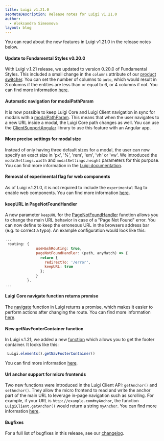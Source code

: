 ```yaml
---
title: Luigi v1.21.0
seoMetaDescription: Release notes for Luigi v1.21.0
author:
  - Aleksandra Simeonova
layout: blog
---
```


You can read about the new features in Luigi v1.21.0 in the release notes below.

<!-- Excerpt -->


#### Update to Fundamental Styles v0.20.0

With Luigi v.1.21 release, we updated to version 0.20.0 of Fundamental Styles. This included a small change in the `columns` attribute of our [product switcher](https://docs.luigi-project.io/docs/navigation-parameters-reference?section=product-switcher). You can set the number of columns to `auto`, which would result in 3 columns if the entities are less than or equal to 6, or 4 columns if not. You can find more information [here](https://github.com/SAP/luigi/pull/2584).

#### Automatic navigation for modalPathParam

It is now possible to keep Luigi Core and Luigi Client navigation in sync for modals with a [modalPathParam](https://docs.luigi-project.io/docs/navigation-parameters-reference/?section=modalpathparam). This means that when the user navigates to a new URL inside a modal, the Luigi Core path changes as well. You can use the [ClientSupportAngular](https://docs.luigi-project.io/docs/framework-support-libraries) library to use this feature with an Angular app. 

#### More precise settings for modal size

Instead of only having three default sizes for a modal, the user can now specify an exact size in  'px', '%', 'rem', 'em', 'vh' or 'vw'. We introduced the `modalSettings.width` and `modalSettings.height` parameters for this purpose. You can find more information in the [Luigi documentation](https://docs.luigi-project.io/docs/luigi-core-api/?section=openasmodal).

#### Removal of experimental flag for web components

As of Luigi v.1.21.0, it is not required to include the `experimental` flag to enable web components. You can find more information [here](https://github.com/SAP/luigi/pull/2622). 

#### keepURL in PageNotFoundHandler

A new parameter `keepURL` for the [PageNotFoundHandler](https://docs.luigi-project.io/docs/navigation-parameters-reference/?section=pagenotfoundhandler) function allows you to change the main URL behavior in case of a "Page Not Found" error. You can now define to keep the erroneous URL in the browsers address bar (e.g. to correct a typo). An example configuration would look like this: 

```js
...
 routing: {
              useHashRouting: true,
              pageNotFoundHandler: (path, anyMatch) => {
                return {
                  redirectTo: '/error',
                  keepURL: true
                };
              }
          },
...
```

#### Luigi Core navigate function returns promise

The [navigate](https://docs.luigi-project.io/docs/luigi-core-api/?section=navigate) function in Luigi returns a promise, which makes it easier to perform actions after changing the route. You can find more information [here](https://github.com/SAP/luigi/issues/2257). 

####  New getNavFooterContainer function 

In Luigi v.1.21, we added a new [function](https://docs.luigi-project.io/docs/general-settings/?section=getnavfootercontainer) which allows you to get the footer container. It looks like this: 
```js
 Luigi.elements().getNavFooterContainer()
```
You can find more information [here](https://github.com/SAP/luigi/pull/2488).

#### Url anchor support for micro frontends

Two new functions were introduced in the Luigi Client API: `getAnchor()` and `setAnchor()`. They allow the micro frontend to read and write the anchor part of the main URL to leverage in-page navigation such as scrolling. For example, if your URL is `http://example.com#myAnchor`, the function `LuigiClient.getAnchor()` would return a string `myAnchor`. You can find more information [here](https://github.com/SAP/luigi/pull/2599). 

#### Bugfixes

For a full list of bugfixes in this release, see our [changelog](https://github.com/SAP/luigi/blob/main/CHANGELOG.md).

